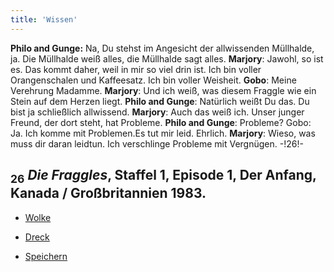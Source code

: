 ```yaml
---
title: 'Wissen'
---
```


**Philo and Gunge:** Na, Du stehst im Angesicht der allwissenden Müllhalde, ja. Die Müllhalde weiß alles, die Müllhalde sagt alles. **Marjory**: Jawohl, so ist es. Das kommt daher, weil in mir so viel drin ist. Ich bin voller Orangenschalen und Kaffeesatz. Ich bin voller Weisheit. **Gobo**: Meine Verehrung Madamme. **Marjory**: Und ich weiß, was diesem Fraggle wie ein Stein auf dem Herzen liegt. **Philo and Gunge**: Natürlich weißt Du das. Du bist ja schließlich allwissend. **Marjory**: Auch das weiß ich. Unser junger Freund, der dort steht, hat Probleme. **Philo and Gunge**: Probleme? Gobo: Ja. Ich komme mit Problemen.Es tut mir leid. Ehrlich. **Marjory**: Wieso, was muss dir daran leidtun. Ich verschlinge Probleme mit Vergnügen. -!26!-
## <sub class="subscript">**26**</sub> _Die Fraggles_, Staffel 1, Episode 1, Der Anfang, Kanada / Großbritannien 1983.

* [Wolke](Clouds_de)

* [Dreck](Dirt_de)

* [Speichern](Saving_de)
